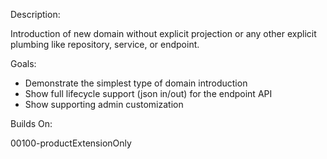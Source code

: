 Description:

Introduction of new domain without explicit projection or any other explicit plumbing like
repository, service, or endpoint.

Goals:

- Demonstrate the simplest type of domain introduction
- Show full lifecycle support (json in/out) for the endpoint API
- Show supporting admin customization

Builds On:

00100-productExtensionOnly
